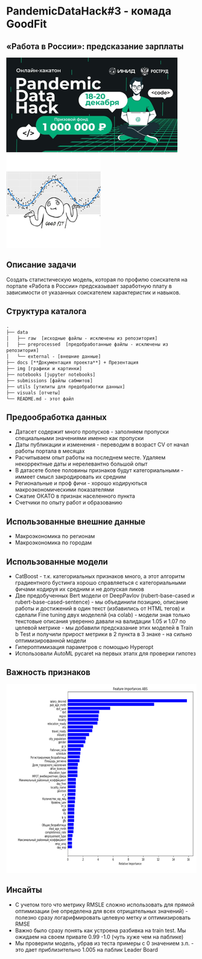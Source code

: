 # PandemicDataHack#3 - комада GoodFit
## «Работа в России»: предсказание зарплаты
<img src="img/cag.jpg" height="250"> 

<img src="img/GoodFit.jpg" height="250"> 

## Описание задачи
Создать статистическую модель, которая по профилю соискателя на портале «Работа в России» предсказывает заработную плату в зависимости от указанных соискателем характеристик и навыков.

## Структура каталога
```
.
├── data
│   ├── raw  [исходные файлы - исключены из репозитория]
│   ├── preprocessed  [предобработанные файлы - исключены из репозитория]
│   └── external - [внешние данные]
├── docs [**Документация проекта**] + Презентация
├── img [графики и картинки]
├── notebooks [jupyter notebooks]
├── submissions [файлы сабмитов]
├── utils [утилиты для предобработки данных]
├── visuals [отчеты]
└── README.md - этот файл

```
## Предообработка данных
* Датасет содержит много пропусков - заполняем пропуски специальными значениями именно как пропуски
* Даты публикации и изменения - переводим в возраст CV  от начал работы портала в месяцах
* Расчитываем опыт работы на последнем месте. Удаляем некорректные даты и нерелевантно большой опыт
* В датасете более половины признаков будут категориальными - иммеет смысл закродировать их средним
* Региональные и проф фичи - хорошо кодируються макроэкономическими показателями
* Сжатие ОКАТО в признак населенного пункта
* Счетчики по опыту работ и образованию
## Использованные внешние данные
* Макроэкономика по регионам
* Макроэкономика по городам
## Использованные модели
* CatBoost - т.к. категориальных признаков много, а этот алгоритм градиентного бустинга хорошо справляеться с категориальными фичами кодируя их средним и не допуская ликов
* Две предобученных Bert модели от DeepPavlov (rubert-base-cased и rubert-base-cased-sentence) - мы объединили позицию, описание работы и достижений в один текст (избавились от HTML тегов) и сделали  Fine tuning двух моделелй (на colab) - модели зная только текстовые описания уверенно давали на валидации 1.05 и 1.07 по целевой метрике - мы добавили предсказание этих моделей в Train b Test  и получили прирост метрики в 2 пункта в 3 знаке - на сильно оптимизированной модели
* Гипероптимизация параметров с помощью Hyperopt
* Использовали AutoML pycaret на первых этапх для проверки гипотез
## Важность признаков
<img src="img/feature_imp.png" height="500"> 

## Инсайты
* С учетом того что метрику RMSLE сложно использовать для прямой оптимизации (не определена для всех отрицательных значений) - полезно сразу логарифмировать целевую метку и оптимизировать RMSE
* Важно было сразу понять как устроена разбивка на train test. Мы ожидаем на своем привате 0.99 -1.0 (чуть хуже чем на паблике)
* Мы проверили модель, убрав из теста примеры с 0 значением з.п. - это дает приблизительно 1.005 на паблик Leader Board
